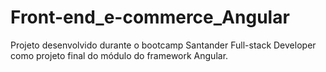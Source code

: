 # Front-end_e-commerce_Angular
 Projeto desenvolvido durante o bootcamp Santander Full-stack Developer como projeto final do módulo do framework Angular.
